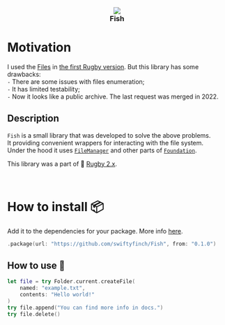 <br>
<h3 align="center">
  <img src="https://github.com/swiftyfinch/Fish/assets/64660122/bf12977c-b864-4f71-9e21-153136062ebc" />
  <br>
  Fish
  <br>
</h3>

# Motivation

I used the [Files](https://github.com/JohnSundell/Files) in [the first Rugby version](https://github.com/swiftyfinch/Rugby/blob/1.23.0/Package.swift#L15).
But this library has some drawbacks:\
`-` There are some issues with files enumeration;\
`-` It has limited testability;\
`-` Now it looks like a public archive. The last request was merged in 2022.

## Description

`Fish` is a small library that was developed to solve the above problems.\
It providing convenient wrappers for interacting with the file system.\
Under the hood it uses [`FileManager`](https://developer.apple.com/documentation/foundation/filemanager) and other parts of [`Foundation`](https://developer.apple.com/documentation/foundation).

This library was a part of 🏈 [Rugby 2.x](https://github.com/swiftyfinch/Rugby).

<br>

# How to install 📦

Add it to the dependencies for your package. More info [here](https://developer.apple.com/documentation/xcode/adding-package-dependencies-to-your-app).
```swift
.package(url: "https://github.com/swiftyfinch/Fish", from: "0.1.0")
```

## How to use 🚀

```swift
let file = try Folder.current.createFile(
    named: "example.txt",
    contents: "Hello world!"
)
try file.append("You can find more info in docs.")
try file.delete()
```
